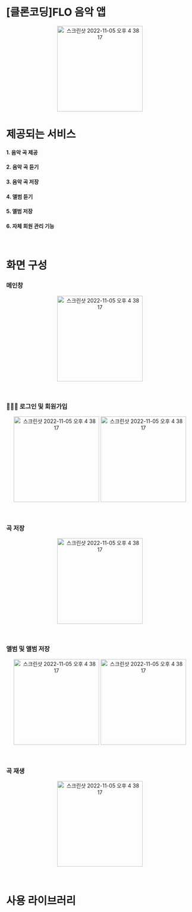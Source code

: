 # [클론코딩]FLO 음악 앱

<p align="center"><img width="230" alt="스크린샷 2022-11-05 오후 4 38 17" src="https://user-images.githubusercontent.com/45827567/210340471-d209e16d-acab-406d-890c-dce441902e22.png"></p>


# 제공되는 서비스

#### 1. 음악 곡 제공
#### 2. 음악 곡 듣기
#### 3. 음악 곡 저장
#### 4. 앨범 듣기
#### 5. 앨범 저장
#### 6. 자체 회원 관리 기능
<br>

# 화면 구성

### 메인창
<p align="center">
    <img width="230" alt="스크린샷 2022-11-05 오후 4 38 17" src="https://user-images.githubusercontent.com/45827567/210342357-1891130e-1aa8-4b7e-af68-96344c45ab46.png">
</p>
<br>

### 💁🏻‍♂️ 로그인 및 회원가입
<p align="center">
    <img width="230" alt="스크린샷 2022-11-05 오후 4 38 17" src="https://user-images.githubusercontent.com/45827567/210340770-4e0a4ce5-48d6-407c-8019-fa3962704b7a.png">
     <img width="230" alt="스크린샷 2022-11-05 오후 4 38 17" src="https://user-images.githubusercontent.com/45827567/210340823-5a2c370b-de54-466a-908f-258b2cbc6e4b.png">
</p>
<br>

### 곡 저장
<p align="center">
    <img width="230" alt="스크린샷 2022-11-05 오후 4 38 17" src="https://user-images.githubusercontent.com/45827567/210342106-dc7fd064-6406-4420-bf51-a9952298eba7.png">
</p>
<br>

### 앨범 및 앨범 저장
<p align="center">
    <img width="230" alt="스크린샷 2022-11-05 오후 4 38 17" src="https://user-images.githubusercontent.com/45827567/210342645-41017599-bf41-4570-837a-b23b56afd00b.png">
    <img width="230" alt="스크린샷 2022-11-05 오후 4 38 17" src="https://user-images.githubusercontent.com/45827567/210342171-d55d1529-255b-48c5-bacd-c3f6cb3509c0.png">
</p>
<br>

### 곡 재생
<p align="center">
    <img width="230" alt="스크린샷 2022-11-05 오후 4 38 17" src="https://user-images.githubusercontent.com/45827567/210342269-ec4b8a92-cbae-4e72-95af-d6a957b67346.png">
</p>
<br>

# 사용 라이브러리


